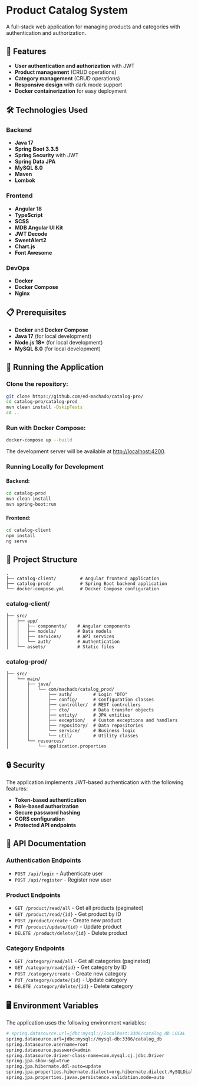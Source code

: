 # Product Catalog System
A full-stack web application for managing products and categories with authentication and authorization.

## 🚀 Features
- **User authentication and authorization** with JWT
- **Product management** (CRUD operations)
- **Category management** (CRUD operations)
- **Responsive design** with dark mode support
- **Docker containerization** for easy deployment

## 🛠️ Technologies Used

### Backend
- **Java 17**
- **Spring Boot 3.3.5**
- **Spring Security** with JWT
- **Spring Data JPA**
- **MySQL 8.0**
- **Maven**
- **Lombok**

### Frontend
- **Angular 18**
- **TypeScript**
- **SCSS**
- **MDB Angular UI Kit**
- **JWT Decode**
- **SweetAlert2**
- **Chart.js**
- **Font Awesome**

### DevOps
- **Docker**
- **Docker Compose**
- **Nginx**

## 📋 Prerequisites
- **Docker** and **Docker Compose**
- **Java 17** (for local development)
- **Node.js 18+** (for local development)
- **MySQL 8.0** (for local development)

## 🚀 Running the Application

### Clone the repository:
```bash
git clone https://github.com/ed-machado/catalog-pro/
cd catalog-pro/catalog-prod
mvn clean install -DskipTests
cd ..
```

### Run with Docker Compose:
```bash
docker-compose up --build
```

The development server will be available at [http://localhost:4200](http://localhost:4200).

### Running Locally for Development

#### Backend:
```bash
cd catalog-prod
mvn clean install
mvn spring-boot:run
```

#### Frontend:
```bash
cd catalog-client
npm install
ng serve
```

## 📁 Project Structure

```
.
├── catalog-client/         # Angular frontend application
├── catalog-prod/           # Spring Boot backend application
└── docker-compose.yml      # Docker Compose configuration
```

### catalog-client/
```
├── src/
│   ├── app/
│   │   ├── components/    # Angular components
│   │   ├── models/        # Data models
│   │   ├── services/      # API services
│   │   └── auth/          # Authentication
│   └── assets/            # Static files
```

### catalog-prod/
```
├── src/
│   └── main/
│       ├── java/
│       │   └── com/machado/catalog_prod/
│       │       ├── auth/        # Login "DTO"
│       │       ├── config/      # Configuration classes
│       │       ├── controller/  # REST controllers
│       │       ├── dto/         # Data transfer objects
│       │       ├── entity/      # JPA entities
│       │       ├── exception/   # Custom exceptions and handlers
│       │       ├── repository/  # Data repositories
│       │       └── service/     # Business logic
│       │       └── util/        # Utility classes
│       └── resources/
│           └── application.properties
```

## 🔒 Security
The application implements JWT-based authentication with the following features:
- **Token-based authentication**
- **Role-based authorization**
- **Secure password hashing**
- **CORS configuration**
- **Protected API endpoints**

## 📝 API Documentation

### Authentication Endpoints
- `POST /api/login` - Authenticate user
- `POST /api/register` - Register new user

### Product Endpoints
- `GET /product/read/all` - Get all products (paginated)
- `GET /product/read/{id}` - Get product by ID
- `POST /product/create` - Create new product
- `PUT /product/update/{id}` - Update product
- `DELETE /product/delete/{id}` - Delete product

### Category Endpoints
- `GET /category/read/all` - Get all categories (paginated)
- `GET /category/read/{id}` - Get category by ID
- `POST /category/create` - Create new category
- `PUT /category/update/{id}` - Update category
- `DELETE /category/delete/{id}` - Delete category

## 🖥️ Environment Variables
The application uses the following environment variables:

```bash
# spring.datasource.url=jdbc:mysql://localhost:3306/catalog_db LOCAL
spring.datasource.url=jdbc:mysql://mysql-db:3306/catalog_db
spring.datasource.username=root
spring.datasource.password=admin
spring.datasource.driver-class-name=com.mysql.cj.jdbc.Driver
spring.jpa.show-sql=true
spring.jpa.hibernate.ddl-auto=update
spring.jpa.properties.hibernate.dialect=org.hibernate.dialect.MySQLDialect
spring.jpa.properties.javax.persistence.validation.mode=auto
```

